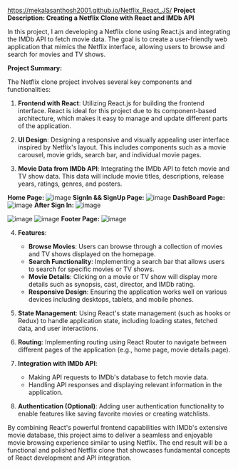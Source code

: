 
https://mekalasanthosh2001.github.io/Netflix_React_JS/
**Project Description: Creating a Netflix Clone with React and IMDb API**

In this project, I am developing a Netflix clone using React.js and integrating the IMDb API to fetch movie data. The goal is to create a user-friendly web application that mimics the Netflix interface, allowing users to browse and search for movies and TV shows. 

**Project Summary:**

The Netflix clone project involves several key components and functionalities:

1. **Frontend with React**: Utilizing React.js for building the frontend interface. React is ideal for this project due to its component-based architecture, which makes it easy to manage and update different parts of the application.

2. **UI Design**: Designing a responsive and visually appealing user interface inspired by Netflix's layout. This includes components such as a movie carousel, movie grids, search bar, and individual movie pages.

3. **Movie Data from IMDb API**: Integrating the IMDb API to fetch movie and TV show data. This data will include movie titles, descriptions, release years, ratings, genres, and posters.

**Home Page:**
![image](https://github.com/mekalasanthosh2001/Netflix_React_JS/assets/104013993/92af73a5-b4ec-4104-9487-87c5a31b3496)
**SignIn && SignUp Page:**
![image](https://github.com/mekalasanthosh2001/Netflix_React_JS/assets/104013993/edfa33ef-22a1-45ce-989a-a29ec246099b)
**DashBoard Page:**
![image](https://github.com/mekalasanthosh2001/Netflix_React_JS/assets/104013993/e49713f7-588f-45f1-9757-6dc061e8b586)
**After Sign In:**
![image](https://github.com/mekalasanthosh2001/Netflix_React_JS/assets/104013993/596099e7-995a-45d1-8c40-95c587acf751)

![image](https://github.com/mekalasanthosh2001/Netflix_React_JS/assets/104013993/1fb3a036-2984-4f6d-ba4b-8fb656efb0bf)
![image](https://github.com/mekalasanthosh2001/Netflix_React_JS/assets/104013993/dd6bc66a-2e4b-47cf-ac66-c394b0211e4a)
**Footer Page:**
![image](https://github.com/mekalasanthosh2001/Netflix_React_JS/assets/104013993/d0930beb-4aa5-4faa-a6e9-0b94bb4f590e)


4. **Features**:
   - **Browse Movies**: Users can browse through a collection of movies and TV shows displayed on the homepage.
   - **Search Functionality**: Implementing a search bar that allows users to search for specific movies or TV shows.
   - **Movie Details**: Clicking on a movie or TV show will display more details such as synopsis, cast, director, and IMDb rating.
   - **Responsive Design**: Ensuring the application works well on various devices including desktops, tablets, and mobile phones.

5. **State Management**: Using React's state management (such as hooks or Redux) to handle application state, including loading states, fetched data, and user interactions.

6. **Routing**: Implementing routing using React Router to navigate between different pages of the application (e.g., home page, movie details page).

7. **Integration with IMDb API**:
   - Making API requests to IMDb's database to fetch movie data.
   - Handling API responses and displaying relevant information in the application.

8. **Authentication (Optional)**: Adding user authentication functionality to enable features like saving favorite movies or creating watchlists.

By combining React's powerful frontend capabilities with IMDb's extensive movie database, this project aims to deliver a seamless and enjoyable movie browsing experience similar to using Netflix. The end result will be a functional and polished Netflix clone that showcases fundamental concepts of React development and API integration.


